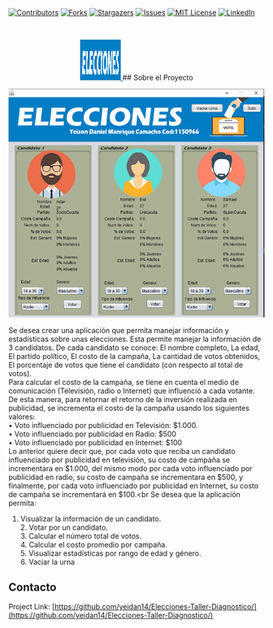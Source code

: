 <!--
*** Thanks for checking out this README Template. If you have a suggestion that would
*** make this better, please fork the repo and create a pull request or simply open
*** an issue with the tag "enhancement".
*** Thanks again! Now go create something AMAZING! :D
-->





<!-- PROJECT SHIELDS -->
<!--
*** I'm using markdown "reference style" links for readability.
*** Reference links are enclosed in brackets [ ] instead of parentheses ( ).
*** See the bottom of this document for the declaration of the reference variables
*** for contributors-url, forks-url, etc. This is an optional, concise syntax you may use.
*** https://www.markdownguide.org/basic-syntax/#reference-style-links
-->
[![Contributors][contributors-shield]][contributors-url]
[![Forks][forks-shield]][forks-url]
[![Stargazers][stars-shield]][stars-url]
[![Issues][issues-shield]][issues-url]
[![MIT License][license-shield]][license-url]
[![LinkedIn][linkedin-shield]][linkedin-url]



<!-- PROJECT LOGO -->
<br />
<p align="center">
  <a href="https://github.com/othneildrew/Best-README-Template">
    <img src="images/logo.png" alt="Logo" width="80" height="80">
  </a>
<!-- ABOUT THE PROJECT -->
## Sobre el Proyecto

[![Product Name Screen Shot][product-screenshot]](https://example.com)

Se desea crear una aplicación que permita manejar información y estadísticas sobre unas elecciones.
Esta permite manejar la información de 3 candidatos.
De cada candidato se conoce: El nombre completo, La edad, El partido político, El costo de la
campaña, La cantidad de votos obtenidos, El porcentaje de votos que tiene el candidato (con
respecto al total de votos).<br>
Para calcular el costo de la campaña, se tiene en cuenta el medio de comunicación (Televisión, radio
o Internet) que influenció a cada votante. De esta manera, para retornar el retorno de la inversión
realizada en publicidad, se incrementa el costo de la campaña usando los siguientes valores:<br>
• Voto influenciado por publicidad en Televisión: $1.000.<br>
• Voto influenciado por publicidad en Radio: $500<br>
• Voto influenciado por publicidad en Internet: $100<br>
Lo anterior quiere decir que, por cada voto que reciba un candidato influenciado por publicidad en
televisión, su costo de campaña se incrementara en $1.000, del mismo modo por cada voto
influenciado por publicidad en radio, su costo de campaña se incrementara en $500, y finalmente,
por cada voto influenciado por publicidad en Internet, su costo de campaña se incrementará en
$100.<br
Se desea que la aplicación permita:<br>
1. Visualizar la información de un candidato.<br> 2. Votar por un candidato.<br> 3. Calcular el número total
de votos. <br>4. Calcular el costo promedio por campaña.<br> 5. Visualizar estadísticas por rango de edad y
género.<br> 6. Vaciar la urna




<!-- CONTACT -->
## Contacto



Project Link: [https://github.com/yeidan14/Elecciones-Taller-Diagnostico/](https://github.com/yeidan14/Elecciones-Taller-Diagnostico/)





<!-- MARKDOWN LINKS & IMAGES -->
<!-- https://www.markdownguide.org/basic-syntax/#reference-style-links -->
[contributors-shield]: https://img.shields.io/github/contributors/othneildrew/Best-README-Template.svg?style=flat-square
[contributors-url]: https://github.com/othneildrew/Best-README-Template/graphs/contributors
[forks-shield]: https://img.shields.io/github/forks/othneildrew/Best-README-Template.svg?style=flat-square
[forks-url]: https://github.com/othneildrew/Best-README-Template/network/members
[stars-shield]: https://img.shields.io/github/stars/othneildrew/Best-README-Template.svg?style=flat-square
[stars-url]: https://github.com/othneildrew/Best-README-Template/stargazers
[issues-shield]: https://img.shields.io/github/issues/othneildrew/Best-README-Template.svg?style=flat-square
[issues-url]: https://github.com/othneildrew/Best-README-Template/issues
[license-shield]: https://img.shields.io/github/license/othneildrew/Best-README-Template.svg?style=flat-square
[license-url]: https://github.com/othneildrew/Best-README-Template/blob/master/LICENSE.txt
[linkedin-shield]: https://img.shields.io/badge/-LinkedIn-black.svg?style=flat-square&logo=linkedin&colorB=555
[linkedin-url]: https://linkedin.com/in/othneildrew
[product-screenshot]: images/screenshot.png
